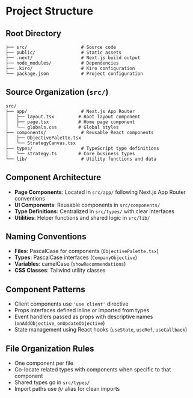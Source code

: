 # Project Structure

## Root Directory
```
├── src/                    # Source code
├── public/                 # Static assets
├── .next/                  # Next.js build output
├── node_modules/           # Dependencies
├── .kiro/                  # Kiro configuration
└── package.json            # Project configuration
```

## Source Organization (`src/`)
```
src/
├── app/                    # Next.js App Router
│   ├── layout.tsx         # Root layout component
│   ├── page.tsx           # Home page component
│   └── globals.css        # Global styles
├── components/             # Reusable React components
│   ├── ObjectivePalette.tsx
│   └── StrategyCanvas.tsx
├── types/                  # TypeScript type definitions
│   └── strategy.ts        # Core business types
└── lib/                    # Utility functions and data
```

## Component Architecture
- **Page Components**: Located in `src/app/` following Next.js App Router conventions
- **UI Components**: Reusable components in `src/components/`
- **Type Definitions**: Centralized in `src/types/` with clear interfaces
- **Utilities**: Helper functions and shared logic in `src/lib/`

## Naming Conventions
- **Files**: PascalCase for components (`ObjectivePalette.tsx`)
- **Types**: PascalCase interfaces (`CompanyObjective`)
- **Variables**: camelCase (`showRecommendations`)
- **CSS Classes**: Tailwind utility classes

## Component Patterns
- Client components use `'use client'` directive
- Props interfaces defined inline or imported from types
- Event handlers passed as props with descriptive names (`onAddObjective`, `onUpdateObjective`)
- State management using React hooks (`useState`, `useRef`, `useCallback`)

## File Organization Rules
- One component per file
- Co-locate related types with components when specific to that component
- Shared types go in `src/types/`
- Import paths use `@/` alias for clean imports
